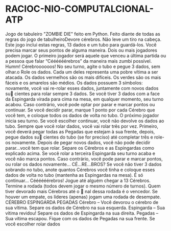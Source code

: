# RACIOC-NIO-COMPUTALCIONAL-ATP
Jogo de tabuleiro "ZOMBIE DIE" feito em Python. Feito diante de todas as regras do jogo de tabulheiroDevore cérebros. Não leve um tiro na cabeça.
Este jogo inclui estas regras, 13 dados e um tubo
para guardá-los. Você precisa marcar seus pontos de
alguma maneira. Dois ou mais jogadores podem jogar.
O primeiro jogador será aquele que venceu a última
partida ou a pessoa que falar “Céééééérebros” da
maneira mais zumbi possível.
Humm! Cérebroooooos!
No seu turno, agite o tubo e pegue 3 dados, sem olhar.o
Role os dados.
Cada um deles representa uma pobre vítima a ser
atacada. Os dados vermelhos são os mais difíceis. Os
verdes são os mais fáceis e os amarelos são médios.
Os dados possuem 3 símbolos:
novamente, você vai re-rolar esses dados, juntamente
com novos dados su cientes para rolar sempre 3 dados.
Se você tiver 3 dados com a face da Espingarda virada para
cima na mesa, em qualquer momento, seu turno acabou.
Caso contrário, você pode optar por parar e marcar
pontos ou continuar.
Se você decidir parar, marque 1 ponto por cada Cérebro
que você tem, e coloque todos os dados de volta no tubo.
O próximo jogador inicia seu turno.
Se você escolher continuar, você não devolve os dados
ao tubo. Sempre que você rolar dados, você vai rolar três
por vez. Primeiro, você deverá pegar todas as Pegadas
que estejam à sua frente, depois, pegue dados su cientes
do tubo (se for preciso) até completar três e role-os
novamente.
Depois de pegar novos dados, você não pode decidir
parar...você tem que rolar.
Separe os Cérebros e as Espingardas como explicado
acima. Se você rolar a terceira Espingarda seu turno acaba
e você não marca pontos. Caso contrário, você pode parar
e marcar pontos, ou rolar os dados novamente...
CÉ...RE...BROS?
Se você não tiver 3 dados sobrando no tubo, anote
quantos Cérebros você tinha e coloque esses dados de
volta no tubo (mantenha as Espingardas na mesa). É só
continuar...
Céééééérebros!
Jogue até alguém chegar a 13 Cérebros. Termine a
rodada (todos devem jogar o mesmo número de
turnos). Quem tiver devorado mais Cérebros até o  nal
dessa rodada é o vencedor. Se houver um empate, os
líderes (apenas) jogam uma rodada de desempate.
CÉREBRO ESPINGARDA PEGADAS
Cérebro – Você devorou o cérebro de sua vítima.
Separe os dados de Cérebro na sua esquerda.
Espingarda – Sua vítima revidou! Separe os dados de
Espingarda na sua direita.
Pegadas – Sua vítima escapou. Fique com os dados de
Pegadas na sua frente. Se você escolher rolar dados
